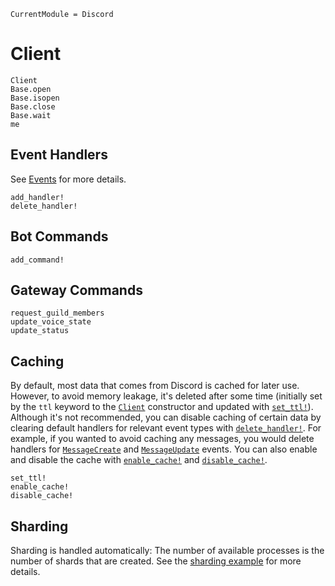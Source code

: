 ```@meta
CurrentModule = Discord
```

# Client

```@docs
Client
Base.open
Base.isopen
Base.close
Base.wait
me
```

## Event Handlers

See [Events](@ref) for more details.

```@docs
add_handler!
delete_handler!
```

## Bot Commands

```@docs
add_command!
```

## Gateway Commands

```@docs
request_guild_members
update_voice_state
update_status
```

## Caching

By default, most data that comes from Discord is cached for later use.
However, to avoid memory leakage, it's deleted after some time (initially set by the `ttl` keyword to the [`Client`](@ref) constructor and updated with [`set_ttl!`](@ref)).
Although it's not recommended, you can disable caching of certain data by clearing default handlers for relevant event types with [`delete_handler!`](@ref).
For example, if you wanted to avoid caching any messages, you would delete handlers for [`MessageCreate`](@ref) and [`MessageUpdate`](@ref) events.
You can also enable and disable the cache with [`enable_cache!`](@ref) and [`disable_cache!`](@ref).

```@docs
set_ttl!
enable_cache!
disable_cache!
```

## Sharding

Sharding is handled automatically: The number of available processes is the number of shards that are created.
See the [sharding example](https://github.com/PurgePJ/Discord.jl/blob/master/examples/sharding.jl) for more details.

